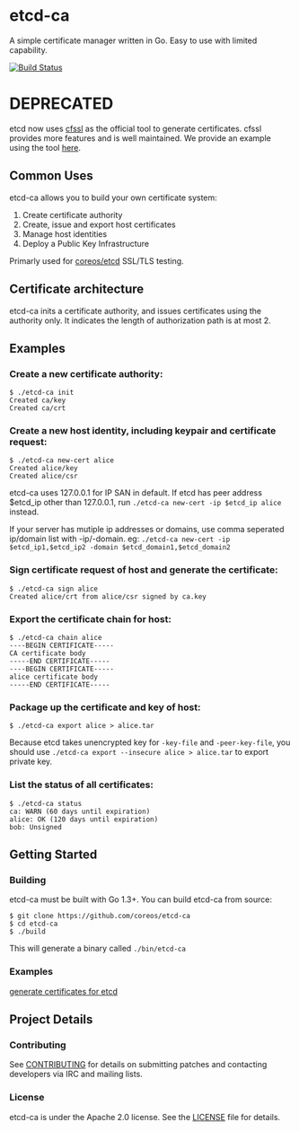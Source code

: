 # etcd-ca

A simple certificate manager written in Go. Easy to use with limited capability.

[![Build Status](https://drone.io/github.com/coreos/etcd-ca/status.png)](https://drone.io/github.com/coreos/etcd-ca/latest)

# DEPRECATED

etcd now uses [cfssl](https://github.com/cloudflare/cfssl) as the official tool to generate certificates. cfssl provides more features and is well maintained. We provide an example using the tool [here](https://github.com/coreos/etcd/tree/master/hack/tls-setup).

## Common Uses

etcd-ca allows you to build your own certificate system:

1. Create certificate authority
2. Create, issue and export host certificates
3. Manage host identities
4. Deploy a Public Key Infrastructure

Primarly used for [coreos/etcd](https://github.com/coreos/etcd) SSL/TLS testing.

## Certificate architecture

etcd-ca inits a certificate authority, and issues certificates using the authority only. It indicates the length of authorization path is at most 2.

## Examples

### Create a new certificate authority:

```
$ ./etcd-ca init
Created ca/key
Created ca/crt
```

### Create a new host identity, including keypair and certificate request:

```
$ ./etcd-ca new-cert alice
Created alice/key
Created alice/csr
```

etcd-ca uses 127.0.0.1 for IP SAN in default. If etcd has peer address $etcd_ip other than 127.0.0.1, run `./etcd-ca new-cert -ip $etcd_ip alice` instead.

If your server has mutiple ip addresses or domains, use comma seperated ip/domain list with -ip/-domain. eg: `./etcd-ca new-cert -ip $etcd_ip1,$etcd_ip2 -domain $etcd_domain1,$etcd_domain2`

### Sign certificate request of host and generate the certificate:

```
$ ./etcd-ca sign alice
Created alice/crt from alice/csr signed by ca.key
```

### Export the certificate chain for host:

```
$ ./etcd-ca chain alice
----BEGIN CERTIFICATE-----
CA certificate body
-----END CERTIFICATE-----
----BEGIN CERTIFICATE-----
alice certificate body
-----END CERTIFICATE-----
```

### Package up the certificate and key of host:

```
$ ./etcd-ca export alice > alice.tar
```

Because etcd takes unencrypted key for `-key-file` and `-peer-key-file`, you should use `./etcd-ca export --insecure alice > alice.tar` to export private key.

### List the status of all certificates:

```
$ ./etcd-ca status
ca: WARN (60 days until expiration)
alice: OK (120 days until expiration)
bob: Unsigned
```

## Getting Started

### Building

etcd-ca must be built with Go 1.3+. You can build etcd-ca from source:

```
$ git clone https://github.com/coreos/etcd-ca
$ cd etcd-ca
$ ./build
```

This will generate a binary called `./bin/etcd-ca`

### Examples

[generate certificates for etcd](./hack/etcd_example.sh)

## Project Details

### Contributing

See [CONTRIBUTING](CONTRIBUTING.md) for details on submitting patches and contacting developers via IRC and mailing lists.

### License

etcd-ca is under the Apache 2.0 license. See the [LICENSE](LICENSE) file for details.
